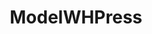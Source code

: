 ---
title: ModelWHPress
crosslinks:
- MBundestag
- ModelMidwesternState
- ModelUSGov
- modeljustice
- MHOC
- ModelCentralState
- ModelNortheastState
- modelwsj
- ModelUSHouse
- ModelUSSenate
---
